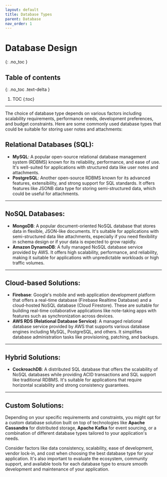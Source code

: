 ```yaml
---
layout: default
title: Database Types
parent: Database
nav_order: 1
---
```

# Database Design
{: .no_toc }

## Table of contents
{: .no_toc .text-delta }

1. TOC
{:toc}

---
The choice of database type depends on various factors including scalability requirements, performance needs, development preferences, and budget constraints. Here are some commonly used database types that could be suitable for storing user notes and attachments:

## Relational Databases (SQL):
- **MySQL**: A popular open-source relational database management system (RDBMS) known for its reliability, performance, and ease of use. It's well-suited for applications with structured data like user notes and attachments.
- **PostgreSQL**: Another open-source RDBMS known for its advanced features, extensibility, and strong support for SQL standards. It offers features like JSONB data type for storing semi-structured data, which could be useful for attachments.

---
## NoSQL Databases:
- **MongoDB**: A popular document-oriented NoSQL database that stores data in flexible, JSON-like documents. It's suitable for applications with semi-structured data like attachments, especially if you need flexibility in schema design or if your data is expected to grow rapidly.
- **Amazon DynamoDB**: A fully managed NoSQL database service provided by AWS. It offers high scalability, performance, and reliability, making it suitable for applications with unpredictable workloads or high traffic volumes.

---
## Cloud-based Solutions:
- **Firebase**: Google's mobile and web application development platform that offers a real-time database (Firebase Realtime Database) and a cloud-hosted NoSQL database (Cloud Firestore). These are suitable for building real-time collaborative applications like note-taking apps with features such as synchronization across devices.
- **AWS RDS (Relational Database Service)**: A managed relational database service provided by AWS that supports various database engines including MySQL, PostgreSQL, and others. It simplifies database administration tasks like provisioning, patching, and backups.

---
## Hybrid Solutions:
- **CockroachDB**: A distributed SQL database that offers the scalability of NoSQL databases while providing ACID transactions and SQL support like traditional RDBMS. It's suitable for applications that require horizontal scalability and strong consistency guarantees.

---
## Custom Solutions:
Depending on your specific requirements and constraints, you might opt for a custom database solution built on top of technologies like **Apache Cassandra** for distributed storage, **Apache Kafka** for event sourcing, or a combination of different database types tailored to your application's needs.


Consider factors like data consistency, scalability, ease of development, vendor lock-in, and cost when choosing the best database type for your application. It's also important to evaluate the ecosystem, community support, and available tools for each database type to ensure smooth development and maintenance of your application.